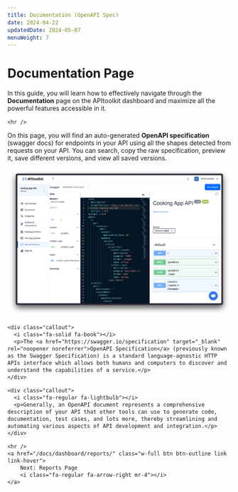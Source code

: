 ```yaml
---
title: Documentation (OpenAPI Spec)
date: 2024-04-22
updatedDate: 2024-05-07
menuWeight: 7
---
```


# Documentation Page

In this guide, you will learn how to effectively navigate through the **Documentation** page on the APItoolkit dashboard and maximize all the powerful features accessible in it.

```=html
<hr />
```

On this page, you will find an auto-generated **OpenAPI specification** (swagger docs) for endpoints in your API using all the shapes detected from requests on your API. You can search, copy the raw specification, preview it, save different versions, and view all saved versions.

![Screenshot of APItoolkit's documentation page](/docs/dashboard/documentation/screen.png)

```=html
<div class="callout">
  <i class="fa-solid fa-book"></i>
  <p>The <a href="https://swagger.io/specification" target="_blank" rel="noopener noreferrer">OpenAPI Specification</a> (previously known as the Swagger Specification) is a standard language-agnostic HTTP APIs interface which allows both humans and computers to discover and understand the capabilities of a service.</p>
</div>
```

```=html
<div class="callout">
  <i class="fa-regular fa-lightbulb"></i>
  <p>Generally, an OpenAPI document represents a comprehensive description of your API that other tools can use to generate code, documentation, test cases, and lots more, thereby streamlining and automating various aspects of API development and integration.</p>
</div>
```

```=html
<hr />
<a href="/docs/dashboard/reports/" class="w-full btn btn-outline link link-hover">
    Next: Reports Page
    <i class="fa-regular fa-arrow-right mr-4"></i>
</a>
```
